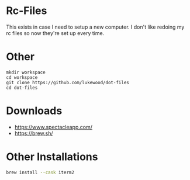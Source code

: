 # Rc-Files
This exists in case I need to setup a new computer.
I don't like redoing my rc files so now they're set up every time.

# Other

```
mkdir workspace
cd workspace
git clone https://github.com/lukewood/dot-files
cd dot-files
```

# Downloads

- https://www.spectacleapp.com/
- https://brew.sh/

# Other Installations

```bash
brew install --cask iterm2
```
